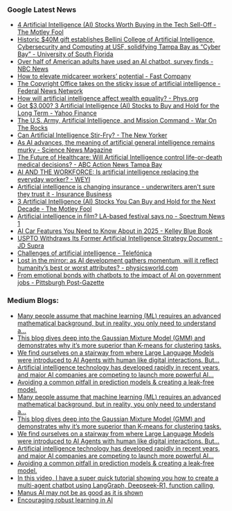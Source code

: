 ### Google Latest News
<!-- GOOGLE-NEWS-CONTENT:START -->

- [4 Artificial Intelligence (AI) Stocks Worth Buying in the Tech Sell-Off - The Motley Fool](https://news.google.com/rss/articles/CBMilgFBVV95cUxNNEt6ZG5SZkdfZHJ4YkE0cEJUMWI5YkZJNjFjNXB4ZXlKRU9KNmo2UW5aZVd5cXBsdVBQVDRNY3YzeUhOdkw4UmtrTV9ZRXVSUlFfS0xxckVOUWR3djB4OWl4THBfVE01R3J0dmFwWllGc0ZjQ281VGRhNF9wem5QdUtWTHhydFRFREQzVkZNekJDSVdRWkE?oc=5)
- [Historic $40M gift establishes Bellini College of Artificial Intelligence, Cybersecurity and Computing at USF, solidifying Tampa Bay as “Cyber Bay” - University of South Florida](https://news.google.com/rss/articles/CBMivAFBVV95cUxOQmh3V2YwT0ZzZ3dlWkliVUF5UXgzYkRVQlNMS0NRS0drMkh6Z0FieC10M3NKOWpzSzluaWdaU01TMXF5Z3RXNVFRdThsQ0Z1cXhPS2RyVWJLd2lwQmpENlNLcGtSc0VGVl9uLUJIbHlZaV9kdDVWNFNoaG5ueko2d09heEJmODlfYjFtTXJpTnVFckQxMzd2QkJXMUlEZklxcHFSZjU0LWRZVFVtdEhvRDNzM3p0RXhhakZobw?oc=5)
- [Over half of American adults have used an AI chatbot, survey finds - NBC News](https://news.google.com/rss/articles/CBMiogFBVV95cUxNSlJrY1hYZUFsaVJ6VjAweTZPZUk4RC1yS09PQTRMTVFoTFRWQVg3V0xPeE4wMldiemJOc2RkOGVjWlA2MjVONFJNdkp5TFRTVmJ3ZDlOemlwTnJESnRUSEhRUVduOVA0cXpEQmJ3Wi1UaHFHUUd4QV9IWUtlZXdvNEwzSlFHOVNLbkY3RkJ0OThDa3ZmSTNBQXYwbUJnbk9YY1HSAVZBVV95cUxPV3ZlSXplOUo5b1dPOVVXN1FSWmluVjdTM1FraG9BUTQ4VTM0RzU3SktnR2dHOXF6Y09ETzRVWmgwYkRmeERGcnhLS042YzdPZF81R3hGQQ?oc=5)
- [How to elevate midcareer workers’ potential - Fast Company](https://news.google.com/rss/articles/CBMihgFBVV95cUxPRXNXMU1wRXZGZzJuVDhkZklQN05pMEg1eE84VEl1YW05YjN0LUV4NVExWk1vbDBGQWJZT3VGZlpXOW1ZSVd2T2RnNDFCMm1Xc3RzU2JOa0I5a2l3cjlnU09jQ1libGctdXBCOGFaekY1MlgzWjlPcTBocXcyZUZ4MGJhcWdIZw?oc=5)
- [The Copyright Office takes on the sticky issue of artificial intelligence - Federal News Network](https://news.google.com/rss/articles/CBMi0wFBVV95cUxPbnE1TjhBdzA2TFZySTR4S01ZZU5qTGF5X1k4bElJbEpKeDBHV253MW5tY1dFMUxoVlhOLW5mOFhLbS1NaXdaQ0Y0QnpYQkJySDZWSkVGcTBpQ0VkbE50SF8xa2hYaFpOLVVHV0UzU1hYMjdLN29VNGxmalV1V1RkVkJhbElfTDJYa0tnTUtEY3kxU3lweXlENXItazhNU3llNm5mWWw2eUtTbDJ6aHpGSk9ZbWtmdHhyVlhEVDF4YS1zeUJVTlBfVDk2a1plOXQ4Nmx3?oc=5)
- [How will artificial intelligence affect wealth equality? - Phys.org](https://news.google.com/rss/articles/CBMiiAFBVV95cUxNNWRsaTZLRUhhaGFNbUJrNElvak1Ob3o0M1hyLWNjdmFpaXRSOU5KZnFsMlkwbUhCMm5NNzdfaE1qR0ROS3gxX0xUVm01QlIzTmdOTEdhNVFaTGt6U3p4SmNldzlTa3VDTkI4MjgyS3c2blpRNUdXaURDWjV3Mk5jN1p0SGwwRmdC0gGHAUFVX3lxTFBuZ2RFbXhsemZqMXBudTBYT2RSbDdNcTNkUWJ1T0YzdElUcmRCc1hsNi1XbGVfeWw5LUVXaDcxM3FldFdqNGxDTzZzNEFmQjlsc0s5c1JsQkdRTWdjekZDRGdOTDBYNlhBTGFjMGV6WlhpUW16M0I2cFVYLWJEQzFnT3otR3dpNA?oc=5)
- [Got $3,000? 3 Artificial Intelligence (AI) Stocks to Buy and Hold for the Long Term - Yahoo Finance](https://news.google.com/rss/articles/CBMid0FVX3lxTE1pQzYyYnFmTjVPMFY4WVpmalo2N1I5eV9CX0lfNGxmMU9fWjBSR2tEVGFNbDJYNlFjSkM2ZGhWMXJkNlFZT0VlcktLc0syTXM2Wk5sZTZQTGhfOTh6WDZITjlScTRPcUtVRnpyMUtXSndrUEU4T3Bz?oc=5)
- [The U.S. Army, Artificial Intelligence, and Mission Command - War On The Rocks](https://news.google.com/rss/articles/CBMilgFBVV95cUxNSlp4YlF5S0E3UkZ5SExOVDBPdk5rTUpqQU9nenNCUlVtZW10YjBFdmdpUFA5V2tYbms4aW5GT3hydjAyTEJLT3lDOERfRmNmQjZvSVNIOXBaS3VzVnFSelNCY2JmTnVkTk9YYzdHTm13QUZhVGZZdTdYT0VjS3h6bUdTYjNzVGhnWUNNelIyX25HRXRTRVE?oc=5)
- [Can Artificial Intelligence Stir-Fry? - The New Yorker](https://news.google.com/rss/articles/CBMiigFBVV95cUxPU2NuLVJESGlZUHd3dHF4bnJNbHN2Z242UFRFa0tlbXZVNzEyODVRaTBSamZaNVMyd1ZMUy1MLWZtYWNEd3ZOOEhfWlBnc0Y5R29GcElJV0NaR2xQQWwzejJuVWNzSEh1Sk5pbFRxRmttSEFHMm5SQTRLUkV1Smp5VVB3OTNEME5FM0E?oc=5)
- [As AI advances, the meaning of artificial general intelligence remains murky - Science News Magazine](https://news.google.com/rss/articles/CBMihAFBVV95cUxQYVNyN2R1S01lbXV6S3JrMmJTNUJDNENVMTNIWlVpc3F0TnMtbk94NUFZbFhYUVp6X0Npa3pWZjZJSTBOeEFPNUxPd0U2dUwxd0l1VXdWOU5Jd0hhN2ZjeV9tbDQ2by1MZnVpT2FTMjZGY0M5VEswMXFvOXp2bXJNN3g2cHE?oc=5)
- [The Future of Healthcare: Will Artificial Intelligence control life-or-death medical decisions? - ABC Action News Tampa Bay](https://news.google.com/rss/articles/CBMihgJBVV95cUxQYkRQNmo3bHhwR0xJOXdFdTU5RExFdXJHZkhxYmd1QXpSdjJISGdHUkNRODI4UVJtMFY2T2UxWlBMYmFlOXg2UHVxLTJXMDk5RV9pd19DbjJYYjdTRllRUG96Y0F4cXBqY0d4SkU1aGNyRmxlNzBwUDJOR05HZEZiV0w1YzE5OHUwUlNPZXhFWHRMckMxUnJYZ0U4Y0tvbHBPNzZYMENQc0UzRXZNUFA3c3doRF9PVjM5Q0pCaTlJZUZLMnEzNVRTN3ZjOFdoS3phQXU0Tlo3QXFtLVdQSGU1VnByUnB3bVNveFFXcmd3VkVRajhhWXRvUzVKekFhTm9GaDl3dTFn?oc=5)
- [AI AND THE WORKFORCE: Is artificial intelligence replacing the everyday worker? - WEYI](https://news.google.com/rss/articles/CBMilAFBVV95cUxON2c3WlJYWHNiLTFxb19tMVFfR3dyemNfT01GdXNVcjM3cUx5ajd1T1dObjd3eFp6amVsam9raUJzQ2FKNTQzMlR1MF9yNC1vVXlPcF9sY3NKZk1tSW1sbzN0Nm5JbW83MVRwOHUwdVVxaW9FZlNieGRYVkV1Wjc0N3R6NUg4UVFZMmpTQnFYVXgyQW5V0gGaAUFVX3lxTFBzajBSMkI3Si1XLTlSWEhRZmw1ZTRxR2JzX1BRRTZWcVpoNDh2WUdYQ3JDYTZPVmMyek5tdzZhOWFDVGFKV0xVSTZ0dk5ZOXE4VE1ER2JxQ0hDNzhUamVSN05jNm5CLXVHVGk3MDVDdzVwNjNRWnhDTjYxbDhXeksweURPSDQ3cm9rb0ZhM0VpemxiN3ZibnJXMlE?oc=5)
- [Artificial intelligence is changing insurance - underwriters aren't sure they trust it - Insurance Business](https://news.google.com/rss/articles/CBMi5gFBVV95cUxQQkIxSGxQMXVBZFl5MEotOVpBRjNlX0RnUV85aTZteXotM3FXNWJjX0xKUnNQU2lpVWtfZXltRWNqUEhRZElEY1l5Z2VxM3dlWGt2SXB4akg3R0FJc3YteTNMZk9KNmpxUUlPSlpscjdlZGRtZU8tZU5WWC1hRE9kYk5fa2ctajh0bWRDeFphamVjSUtBUVRCZ3VudXZNczFZTk1tTFpPMExnMlJ3bWdOZjhQeDA2MjcxMGxiajlYcThCZkUzbklsalF0SENEN09tc0dvdjdxQ3M3RlBFUS14NVB6VXFWZw?oc=5)
- [3 Artificial Intelligence (AI) Stocks You Can Buy and Hold for the Next Decade - The Motley Fool](https://news.google.com/rss/articles/CBMilAFBVV95cUxNZVBzYUdwcDdCS3RVaTN2LTNER3g5a1g0OHVGbG1jalFnbjBJMEZyMTc2UDRnTi1ZcmV5a0pzNkMxbnUzT3dpUUhDU2E1NkhkTVBna3hmRERqZWdNa3lSWDlWTUZTeDB4Rjg2ejU5T2hGOGRUVkFPc2pjNTZURl9MWlNsZEc4a21malM5OFBwbUZSRklH?oc=5)
- [Artificial intelligence in film? LA-based festival says no - Spectrum News 1](https://news.google.com/rss/articles/CBMiwwFBVV95cUxOaW13ODFfT25tLU5oNG55bjBnd2tILXRiNG9FOVZmaWRrbnZBSXYxbUJHMnl5MkNETlJGeHE0bGZMSG1jejhLZXhzQ3c1VTNQc0h5Um10VGpmZWhBTUxlNEF5Ny13M0p2VEVFdEJLRThtS20xUy0talhOSUhXclJWTTZ3Y2s4Rm5aQ1dDQVB3WmVicHF4UEpaTVhNYnR0N191SXNnTHNJT3JaMVJmWTJQSUNwbWFhdDJEUUgwTW1UeklQN2c?oc=5)
- [AI Car Features You Need to Know About in 2025 - Kelley Blue Book](https://news.google.com/rss/articles/CBMikgFBVV95cUxOVmo5cWg0bF8teFhWNWlOSDhydjVZcC1YMUNodmZBYTBjOXI3cEZVOEd3WmZKUVBmZzBQTFM0Sks0TktVa0RKTDVrRW13SFlvWGtscHh1T2U1RFhCZGFuTmlJejI3SWRxTkZsNzlxUkszSm1rRWxlMUhmV3BCZkQ3eWdQdGZfeDYzZDNIcUlxUVRhZw?oc=5)
- [USPTO Withdraws Its Former Artificial Intelligence Strategy Document - JD Supra](https://news.google.com/rss/articles/CBMihwFBVV95cUxOREFtX3IyTE04emlZZ01oN0pHMVpxZ2JzMlhpeG9iYnRiODZQZ1YtSFAzYmdxNXpPemRWWkpoVmQ5c2hBbUFiVVF4SVR6a0tRVGpsS3ZsM3FJUmRobWdsMFpvRklocFlsd05zWW1YbnJvN1Qwbk5lWFdBWFlEUzZ4QWZTUEZCSHM?oc=5)
- [Challenges of artificial intelligence - Telefónica](https://news.google.com/rss/articles/CBMikwFBVV95cUxPWmlvLUlOcC1fTVJUUnA5UVpJNmJXMHBWdUJkU05CUHVKQTBuOWNFUUxGUHV4VnpOb0ZleTgxSkNXVzI3YTdhZi11WXd2dVp3cDNhUUw5NDFLcU1zVnYzTDdhVFdCaWVTTFkxVkFiX3BsdGliLVVUeEpBeEY0OUlhRm9RZTRCc3dVNFJsS19PLWs1OUXSAZgBQVVfeXFMTThXeTFiLXVvRENobTJZa2FQM2U2QWxYeGd5eUtDN0NQN1RoV3hYbGgwVWpnVHBtNUliSUw0T0RzekdBdFNNUVpNR3lNT3VYNnZaQUNSTVdOM3BZZTRjRXFVcTgwMHJBWnoxX2RWQVVLSGJaQnBXTTZpZEstbmExY2FlT3hudVo4SzF0VjVFZWhDcUdZVWtLVFQ?oc=5)
- [Lost in the mirror: as AI development gathers momentum, will it reflect humanity’s best or worst attributes? - physicsworld.com](https://news.google.com/rss/articles/CBMizAFBVV95cUxONGZzRF81Sm5Ja21veDAwNUU4YkVMaE5CbnRpZXpuY1VKVFFxYVRTSjVVNUJ4NkF3SlRwaVJvb0NDTGFjLTRzZXFiM2dtVDc5c0NQNEt4TE40NVprRk95U3FqMjFJVjFUbkd2TmlhblJpVU9WeGMxTU4tNFVxQ1daRlpPVTBHVTdVWFBRbHY3dC1GRlZpM2RrX2V4WGpoN1VRNUVGQ2VTcXpUbl9mVVlXOVZpSjBUVUhsMndSVXhhNGttMWlIYUhLZWtENXM?oc=5)
- [From emotional bonds with chatbots to the impact of AI on government jobs - Pittsburgh Post-Gazette](https://news.google.com/rss/articles/CBMixwFBVV95cUxOVl90ZjdlY2VQcEJYMWNrWDQ1LXRwZjNNMG5IUjlvZlgyU3lsc3Rpa2F6OHV6Zk4wX2xCSEFKcWFJanlreVlpM0F2Q1NiRjBkczM5bFpVcVVyOTJmcHpEWUVrV1BXdlNtSjdJTWw0S29mcVdsZThkWE4tYmhaVklDM3J2M0lfQ3BjWnFURzIxdTR5M181dXQxU3FqQzFxU3RRY0g4ajduZDVIQ2N2bTBzNU9HNmxzOWphUi1GM3VuczUwSW9BcmE0?oc=5)<!-- GOOGLE-NEWS-CONTENT:END -->

### Medium Blogs:
<!-- MEDIUM-CONTENT:START -->

- [Many people assume that machine learning (ML) requires an advanced mathematical background, but in reality, you only need to understand a…](https://medium.com/javarevisited/ml-math-is-easier-than-you-think-6-topics-to-master-e74efed369a6?source=topic_portal---recommended_stories---machine_learning---0-84--------------------3170f067_155c_4dc9_b08d_29c68170e111--------------)
- [This blog dives deep into the Gaussian Mixture Model (GMM) and demonstrates why it’s more superior than K-means for clustering tasks.](https://medium.com/towards-artificial-intelligence/classics-never-fade-away-decipher-gaussian-mixture-model-and-its-variants-8c65a2137f8c?source=topic_portal---recommended_stories---machine_learning---1-107--------------------3170f067_155c_4dc9_b08d_29c68170e111--------------)
- [We find ourselves on a stairway from where Large Language Models were introduced to AI Agents with human like digital interactions. But…](https://medium.com/@cobusgreyling/why-the-focus-has-shifted-from-ai-agents-to-agentic-workflows-51e4078d03c2?source=topic_portal---recommended_stories---machine_learning---2-85--------------------3170f067_155c_4dc9_b08d_29c68170e111--------------)
- [Artificial intelligence technology has developed rapidly in recent years, and major AI companies are competing to launch more powerful AI…](https://medium.com/towards-artificial-intelligence/manus-ai-ollama-build-scrape-anything-first-ever-general-ai-agent-openmanus-b5728ed5e2b8?source=topic_portal---recommended_stories---machine_learning---3-84--------------------3170f067_155c_4dc9_b08d_29c68170e111--------------)
- [Avoiding a common pitfall in prediction models & creating a leak-free model.](https://medium.com/data-science-collective/can-data-science-predict-ufc-fights-building-a-leak-free-model-with-random-forest-4b6a1cf0945e?source=topic_portal---recommended_stories---machine_learning---4-107--------------------3170f067_155c_4dc9_b08d_29c68170e111--------------)
- [Many people assume that machine learning (ML) requires an advanced mathematical background, but in reality, you only need to understand a…](https://medium.com/javarevisited/ml-math-is-easier-than-you-think-6-topics-to-master-e74efed369a6?source=topic_portal---recommended_stories---machine_learning---0-84--------------------3170f067_155c_4dc9_b08d_29c68170e111--------------)
- [This blog dives deep into the Gaussian Mixture Model (GMM) and demonstrates why it’s more superior than K-means for clustering tasks.](https://medium.com/towards-artificial-intelligence/classics-never-fade-away-decipher-gaussian-mixture-model-and-its-variants-8c65a2137f8c?source=topic_portal---recommended_stories---machine_learning---1-107--------------------3170f067_155c_4dc9_b08d_29c68170e111--------------)
- [We find ourselves on a stairway from where Large Language Models were introduced to AI Agents with human like digital interactions. But…](https://medium.com/@cobusgreyling/why-the-focus-has-shifted-from-ai-agents-to-agentic-workflows-51e4078d03c2?source=topic_portal---recommended_stories---machine_learning---2-85--------------------3170f067_155c_4dc9_b08d_29c68170e111--------------)
- [Artificial intelligence technology has developed rapidly in recent years, and major AI companies are competing to launch more powerful AI…](https://medium.com/towards-artificial-intelligence/manus-ai-ollama-build-scrape-anything-first-ever-general-ai-agent-openmanus-b5728ed5e2b8?source=topic_portal---recommended_stories---machine_learning---3-84--------------------3170f067_155c_4dc9_b08d_29c68170e111--------------)
- [Avoiding a common pitfall in prediction models & creating a leak-free model.](https://medium.com/data-science-collective/can-data-science-predict-ufc-fights-building-a-leak-free-model-with-random-forest-4b6a1cf0945e?source=topic_portal---recommended_stories---machine_learning---4-107--------------------3170f067_155c_4dc9_b08d_29c68170e111--------------)
- [In this video, I have a super quick tutorial showing you how to create a multi-agent chatbot using LangGraph, Deepseek-R1, function calling,](https://medium.com/towards-artificial-intelligence/langgraph-deepseek-r1-function-call-agentic-rag-insane-results-b3f878e23a86?source=topic_portal---recommended_stories---machine_learning---5-85--------------------3170f067_155c_4dc9_b08d_29c68170e111--------------)
- [Manus AI may not be as good as it is shown](https://medium.com/data-science-in-your-pocket/manus-ai-is-just-a-marketing-stunt-not-a-deepseek-moment-00ff0350f659?source=topic_portal---recommended_stories---machine_learning---6-84--------------------3170f067_155c_4dc9_b08d_29c68170e111--------------)
- [Encouraging robust learning in AI](https://medium.com/intuitively-and-exhaustively-explained/dropout-intuitively-and-exhaustively-explained-edec31b25188?source=topic_portal---recommended_stories---machine_learning---7-107--------------------3170f067_155c_4dc9_b08d_29c68170e111--------------)<!-- MEDIUM-CONTENT:END -->

